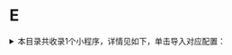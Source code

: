 # E
<details>
<summary>
本目录共收录1个小程序，详情见如下，单击导入对应配置：
</summary>

- [饿了么](https://quantumult.app/x/open-app/add-resource?remote-resource=%7B%22rewrite_remote%22%3A%20%5B%22https%3A%2F%2Fraw.githubusercontent.com%2Fzirawell%2FR-Store%2Fmain%2FRule%2FQuanX%2FAdblock%2FApplet%2FAlipay%2FE%2F%E9%A5%BF%E4%BA%86%E4%B9%88%2Frewrite%2Feleme.conf%2C%20tag%3D%E9%A5%BF%E4%BA%86%E4%B9%88%22%5D%7D)

</details>
